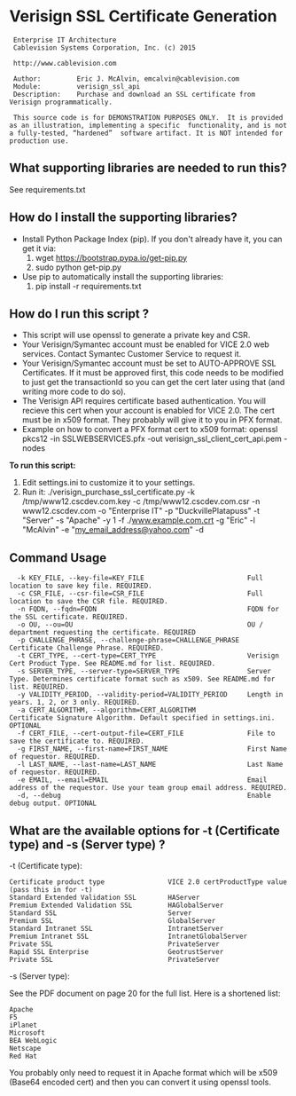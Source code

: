 Verisign SSL Certificate Generation
====================================

     Enterprise IT Architecture
     Cablevision Systems Corporation, Inc. (c) 2015

     http://www.cablevision.com

     Author:         Eric J. McAlvin, emcalvin@cablevision.com
     Module:         verisign_ssl_api
     Description:    Purchase and download an SSL certificate from Verisign programmatically.

     This source code is for DEMONSTRATION PURPOSES ONLY.  It is provided as an illustration, implementing a specific  functionality, and is not a fully-tested, “hardened”  software artifact. It is NOT intended for production use. 


What supporting libraries are needed to run this?
-------------------------------------------------
See requirements.txt

How do I install the supporting libraries?
------------------------------------------
- Install Python Package Index (pip). If you don't already have it, you can get it via:
    1. wget https://bootstrap.pypa.io/get-pip.py
    2. sudo python get-pip.py
- Use pip to automatically install the supporting libraries:
    1. pip install -r requirements.txt

How do I run this script ?
--------------------------
* This script will use openssl to generate a private key and CSR.
* Your Verisign/Symantec account must be enabled for VICE 2.0 web services. Contact Symantec Customer Service to request it.
* Your Verisign/Symantec account must be set to AUTO-APPROVE SSL Certificates.  If it must be approved first, this code needs to be modified to just get the transactionId so you can get the cert later using that (and writing more code to do so).
* The Verisign API requires certificate based authentication.  You will recieve this cert when your account is enabled for VICE 2.0.  The cert must be in x509 format. They probably will give it to you in PFX format.
* Example on how to convert a PFX format cert to x509 format: openssl pkcs12 -in SSLWEBSERVICES.pfx -out verisign_ssl_client_cert_api.pem -nodes

**To run this script:**

1. Edit settings.ini to customize it to your settings.
2. Run it: ./verisign_purchase_ssl_certificate.py -k /tmp/www12.cscdev.com.key -c /tmp/www12.cscdev.com.csr -n www12.cscdev.com -o "Enterprise IT" -p "DuckvillePlatapuss" -t "Server" -s "Apache" -y 1 -f ./www.example.com.crt -g "Eric" -l "McAlvin" -e "my_email_address@yahoo.com" -d

Command Usage
-------------------------------------------------------------------------------
```
  -k KEY_FILE, --key-file=KEY_FILE                          Full location to save key file. REQUIRED.
  -c CSR_FILE, --csr-file=CSR_FILE                          Full location to save the CSR file. REQUIRED.
  -n FQDN, --fqdn=FQDN                                      FQDN for the SSL certificate. REQUIRED.
  -o OU, --ou=OU                                            OU / department requesting the certificate. REQUIRED
  -p CHALLENGE_PHRASE, --challenge-phrase=CHALLENGE_PHRASE  Certificate Challenge Phrase. REQUIRED.
  -t CERT_TYPE, --cert-type=CERT_TYPE                       Verisign Cert Product Type. See README.md for list. REQUIRED.
  -s SERVER_TYPE, --server-type=SERVER_TYPE                 Server Type. Determines certificate format such as x509. See README.md for list. REQUIRED.
  -y VALIDITY_PERIOD, --validity-period=VALIDITY_PERIOD     Length in years. 1, 2, or 3 only. REQUIRED.
  -a CERT_ALGORITHM, --algorithm=CERT_ALGORITHM             Certificate Signature Algorithm. Default specified in settings.ini. OPTIONAL
  -f CERT_FILE, --cert-output-file=CERT_FILE                File to save the certificate to. REQUIRED.
  -g FIRST_NAME, --first-name=FIRST_NAME                    First Name of requestor. REQUIRED.
  -l LAST_NAME, --last-name=LAST_NAME                       Last Name of requestor. REQUIRED.
  -e EMAIL, --email=EMAIL                                   Email address of the requestor. Use your team group email address. REQUIRED.
  -d, --debug                                               Enable debug output. OPTIONAL

```

What are the available options for -t (Certificate type) and -s (Server type) ?
-------------------------------------------------------------------------------
-t (Certificate type):

    Certificate product type                VICE 2.0 certProductType value (pass this in for -t)
    Standard Extended Validation SSL        HAServer
    Premium Extended Validation SSL         HAGlobalServer
    Standard SSL                            Server
    Premium SSL                             GlobalServer
    Standard Intranet SSL                   IntranetServer
    Premium Intranet SSL                    IntranetGlobalServer
    Private SSL                             PrivateServer
    Rapid SSL Enterprise                    GeotrustServer
    Private SSL                             PrivateServer

-s (Server type):

See the PDF document on page 20 for the full list.  Here is a shortened list: 

    Apache
    F5
    iPlanet
    Microsoft
    BEA WebLogic
    Netscape
    Red Hat

You probably only need to request it in Apache format which will be x509 (Base64 encoded cert) and then you can convert it using openssl tools.
